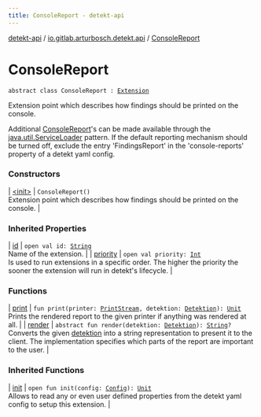 ```yaml
---
title: ConsoleReport - detekt-api
---
```


[detekt-api](../../index.html) / [io.gitlab.arturbosch.detekt.api](../index.html) / [ConsoleReport](./index.html)

# ConsoleReport

`abstract class ConsoleReport : `[`Extension`](../-extension/index.html)

Extension point which describes how findings should be printed on the console.

Additional [ConsoleReport](./index.html)'s can be made available through the [java.util.ServiceLoader](https://docs.oracle.com/javase/8/docs/api/java/util/ServiceLoader.html) pattern.
If the default reporting mechanism should be turned off, exclude the entry 'FindingsReport'
in the 'console-reports' property of a detekt yaml config.

### Constructors

| [&lt;init&gt;](-init-.html) | `ConsoleReport()`<br>Extension point which describes how findings should be printed on the console. |

### Inherited Properties

| [id](../-extension/id.html) | `open val id: `[`String`](https://kotlinlang.org/api/latest/jvm/stdlib/kotlin/-string/index.html)<br>Name of the extension. |
| [priority](../-extension/priority.html) | `open val priority: `[`Int`](https://kotlinlang.org/api/latest/jvm/stdlib/kotlin/-int/index.html)<br>Is used to run extensions in a specific order. The higher the priority the sooner the extension will run in detekt's lifecycle. |

### Functions

| [print](print.html) | `fun print(printer: `[`PrintStream`](https://docs.oracle.com/javase/8/docs/api/java/io/PrintStream.html)`, detektion: `[`Detektion`](../-detektion/index.html)`): `[`Unit`](https://kotlinlang.org/api/latest/jvm/stdlib/kotlin/-unit/index.html)<br>Prints the rendered report to the given printer if anything was rendered at all. |
| [render](render.html) | `abstract fun render(detektion: `[`Detektion`](../-detektion/index.html)`): `[`String`](https://kotlinlang.org/api/latest/jvm/stdlib/kotlin/-string/index.html)`?`<br>Converts the given [detektion](render.html#io.gitlab.arturbosch.detekt.api.ConsoleReport$render(io.gitlab.arturbosch.detekt.api.Detektion)/detektion) into a string representation to present it to the client. The implementation specifies which parts of the report are important to the user. |

### Inherited Functions

| [init](../-extension/init.html) | `open fun init(config: `[`Config`](../-config/index.html)`): `[`Unit`](https://kotlinlang.org/api/latest/jvm/stdlib/kotlin/-unit/index.html)<br>Allows to read any or even user defined properties from the detekt yaml config to setup this extension. |

